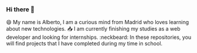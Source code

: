 ### Hi there 👋

:smile: My name is Alberto, I am a curious mind from Madrid who loves learning about new technologies.
:inbox_tray: I am currently finishing my studies as a web developer and looking for internships.
:neckbeard: In these repositories, you will find projects that I have completed during my time in school.

